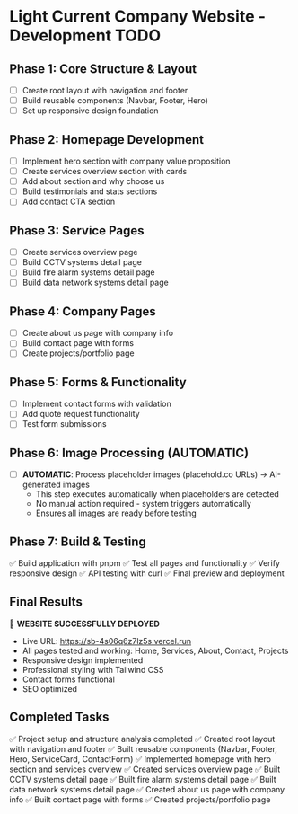 # Light Current Company Website - Development TODO

## Phase 1: Core Structure & Layout
- [ ] Create root layout with navigation and footer
- [ ] Build reusable components (Navbar, Footer, Hero)
- [ ] Set up responsive design foundation

## Phase 2: Homepage Development  
- [ ] Implement hero section with company value proposition
- [ ] Create services overview section with cards
- [ ] Add about section and why choose us
- [ ] Build testimonials and stats sections
- [ ] Add contact CTA section

## Phase 3: Service Pages
- [ ] Create services overview page
- [ ] Build CCTV systems detail page
- [ ] Build fire alarm systems detail page  
- [ ] Build data network systems detail page

## Phase 4: Company Pages
- [ ] Create about us page with company info
- [ ] Build contact page with forms
- [ ] Create projects/portfolio page

## Phase 5: Forms & Functionality
- [ ] Implement contact forms with validation
- [ ] Add quote request functionality
- [ ] Test form submissions

## Phase 6: Image Processing (AUTOMATIC)
- [ ] **AUTOMATIC**: Process placeholder images (placehold.co URLs) → AI-generated images
  - This step executes automatically when placeholders are detected
  - No manual action required - system triggers automatically
  - Ensures all images are ready before testing

## Phase 7: Build & Testing
✅ Build application with pnpm
✅ Test all pages and functionality
✅ Verify responsive design
✅ API testing with curl
✅ Final preview and deployment

## Final Results
🚀 **WEBSITE SUCCESSFULLY DEPLOYED**
- Live URL: https://sb-4s06q6z7lz5s.vercel.run
- All pages tested and working: Home, Services, About, Contact, Projects
- Responsive design implemented
- Professional styling with Tailwind CSS
- Contact forms functional
- SEO optimized

## Completed Tasks
✅ Project setup and structure analysis completed
✅ Created root layout with navigation and footer
✅ Built reusable components (Navbar, Footer, Hero, ServiceCard, ContactForm)
✅ Implemented homepage with hero section and services overview
✅ Created services overview page
✅ Built CCTV systems detail page
✅ Built fire alarm systems detail page
✅ Built data network systems detail page
✅ Created about us page with company info
✅ Built contact page with forms
✅ Created projects/portfolio page